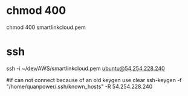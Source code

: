 # chmod 400
chmod 400 smartlinkcloud.pem

# ssh
ssh -i ~/dev/AWS/smartlinkcloud.pem ubuntu@54.254.228.240

#if can not connect because of an old keygen use clear
ssh-keygen -f "/home/quanpower/.ssh/known_hosts" -R 54.254.228.240
